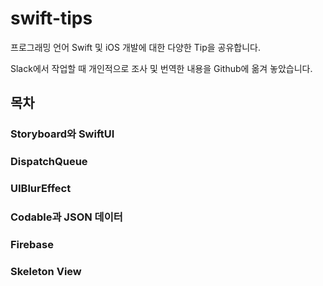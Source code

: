 # swift-tips
프로그래밍 언어 Swift 및 iOS 개발에 대한 다양한 Tip을 공유합니다.

Slack에서 작업할 때 개인적으로 조사 및 번역한 내용을 Github에 옮겨 놓았습니다.

## 목차
### Storyboard와 SwiftUI
### DispatchQueue
### UIBlurEffect
### Codable과 JSON 데이터
### Firebase
### Skeleton View
